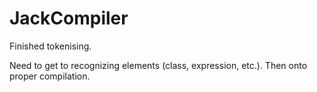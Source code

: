 # JackCompiler

Finished tokenising. 

Need to get to recognizing elements (class, expression, etc.). Then onto proper compilation.
